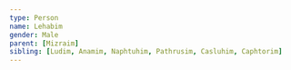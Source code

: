 ```yaml
---
type: Person
name: Lehabim
gender: Male
parent: [Mizraim]
sibling: [Ludim, Anamim, Naphtuhim, Pathrusim, Casluhim, Caphtorim]
---
```

